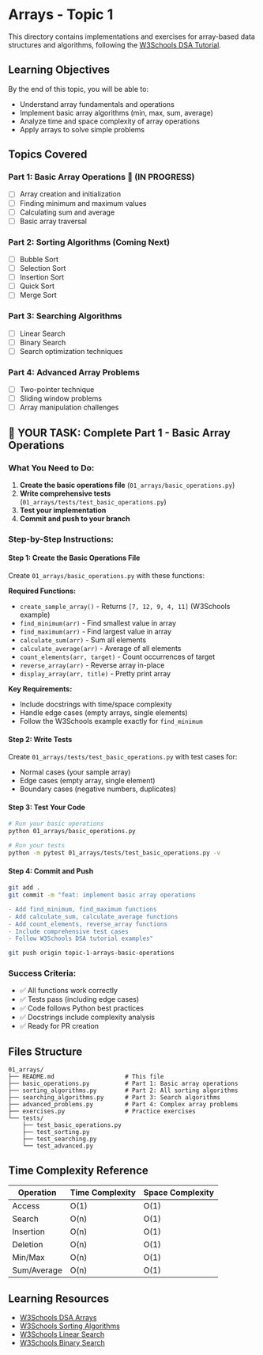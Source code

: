 # Arrays - Topic 1

This directory contains implementations and exercises for array-based data structures and algorithms, following the [W3Schools DSA Tutorial](https://www.w3schools.com/dsa/index.php).

## Learning Objectives

By the end of this topic, you will be able to:
- Understand array fundamentals and operations
- Implement basic array algorithms (min, max, sum, average)
- Analyze time and space complexity of array operations
- Apply arrays to solve simple problems

## Topics Covered

### Part 1: Basic Array Operations 🚧 (IN PROGRESS)
- [ ] Array creation and initialization
- [ ] Finding minimum and maximum values
- [ ] Calculating sum and average
- [ ] Basic array traversal

### Part 2: Sorting Algorithms (Coming Next)
- [ ] Bubble Sort
- [ ] Selection Sort  
- [ ] Insertion Sort
- [ ] Quick Sort
- [ ] Merge Sort

### Part 3: Searching Algorithms
- [ ] Linear Search
- [ ] Binary Search
- [ ] Search optimization techniques

### Part 4: Advanced Array Problems
- [ ] Two-pointer technique
- [ ] Sliding window problems
- [ ] Array manipulation challenges

## 🎯 YOUR TASK: Complete Part 1 - Basic Array Operations

### **What You Need to Do:**

1. **Create the basic operations file** (`01_arrays/basic_operations.py`)
2. **Write comprehensive tests** (`01_arrays/tests/test_basic_operations.py`)
3. **Test your implementation**
4. **Commit and push to your branch**

### **Step-by-Step Instructions:**

#### **Step 1: Create the Basic Operations File**
Create `01_arrays/basic_operations.py` with these functions:

**Required Functions:**
- `create_sample_array()` - Returns `[7, 12, 9, 4, 11]` (W3Schools example)
- `find_minimum(arr)` - Find smallest value in array
- `find_maximum(arr)` - Find largest value in array  
- `calculate_sum(arr)` - Sum all elements
- `calculate_average(arr)` - Average of all elements
- `count_elements(arr, target)` - Count occurrences of target
- `reverse_array(arr)` - Reverse array in-place
- `display_array(arr, title)` - Pretty print array

**Key Requirements:**
- Include docstrings with time/space complexity
- Handle edge cases (empty arrays, single elements)
- Follow the W3Schools example exactly for `find_minimum`

#### **Step 2: Write Tests**
Create `01_arrays/tests/test_basic_operations.py` with test cases for:
- Normal cases (your sample array)
- Edge cases (empty array, single element)
- Boundary cases (negative numbers, duplicates)

#### **Step 3: Test Your Code**
```bash
# Run your basic operations
python 01_arrays/basic_operations.py

# Run your tests
python -m pytest 01_arrays/tests/test_basic_operations.py -v
```

#### **Step 4: Commit and Push**
```bash
git add .
git commit -m "feat: implement basic array operations

- Add find_minimum, find_maximum functions
- Add calculate_sum, calculate_average functions  
- Add count_elements, reverse_array functions
- Include comprehensive test cases
- Follow W3Schools DSA tutorial examples"

git push origin topic-1-arrays-basic-operations
```

### **Success Criteria:**
- ✅ All functions work correctly
- ✅ Tests pass (including edge cases)
- ✅ Code follows Python best practices
- ✅ Docstrings include complexity analysis
- ✅ Ready for PR creation

## Files Structure

```
01_arrays/
├── README.md                    # This file
├── basic_operations.py          # Part 1: Basic array operations
├── sorting_algorithms.py        # Part 2: All sorting algorithms
├── searching_algorithms.py      # Part 3: Search algorithms
├── advanced_problems.py         # Part 4: Complex array problems
├── exercises.py                 # Practice exercises
└── tests/
    ├── test_basic_operations.py
    ├── test_sorting.py
    ├── test_searching.py
    └── test_advanced.py
```

## Time Complexity Reference

| Operation | Time Complexity | Space Complexity |
|-----------|----------------|------------------|
| Access | O(1) | O(1) |
| Search | O(n) | O(1) |
| Insertion | O(n) | O(1) |
| Deletion | O(n) | O(1) |
| Min/Max | O(n) | O(1) |
| Sum/Average | O(n) | O(1) |

## Learning Resources

- [W3Schools DSA Arrays](https://www.w3schools.com/dsa/dsa_intro_arrays.php)
- [W3Schools Sorting Algorithms](https://www.w3schools.com/dsa/dsa_intro_sorting.php)
- [W3Schools Linear Search](https://www.w3schools.com/dsa/dsa_intro_linearsearch.php)
- [W3Schools Binary Search](https://www.w3schools.com/dsa/dsa_intro_binarysearch.php)
